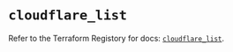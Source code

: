 # `cloudflare_list`

Refer to the Terraform Registory for docs: [`cloudflare_list`](https://registry.terraform.io/providers/cloudflare/cloudflare/4.7.1/docs/resources/list).
